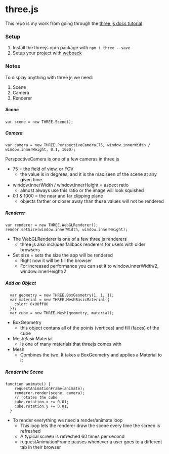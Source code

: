 # three.js 

This repo is my work from going through the [three.js docs tutorial](https:threejs.org/docs/#manual/en/introduction/Creating-a-scene)

### Setup 

1. Install the threejs npm package with `npm i three --save`
2. Setup your project with [webpack](https://webpack.js.org/)

### Notes

To display anything with three js we need:
  1. Scene
  2. Camera
  3. Renderer

##### Scene
`var scene = new THREE.Scene();`

##### Camera
`var camera = new THREE.PerspectiveCamera(75, window.innerWidth / window.innerHeight, 0.1, 1000);`

PerspectiveCamera is one of a few cameras in three js
  * 75 = the field of view, or FOV
    * the value is in degrees, and it is the max seen of the scene at any given time
  * window.innerWidth / window.innerHeight = aspect ratio
    * almost always use this ratio or the image will look squished
  * 0.1 & 1000 = the near and far clipping plane
    * objects farther or closer away than these values will not be rendered 

##### Renderer
```
var renderer = new THREE.WebGLRenderer();
render.setSize(window.innerWidth, window.innerHeight);
```

  * The WebGLRenderer is one of a few three js renderers
     * three js also includes fallback renderers for users with older browsers
  * Set size = sets the size the app will be rendered
     * Right now it will be fill the browser
     * For increased performance you can set it to window.innerWidth/2, window.innerHeight/2

##### Add an Object
```
  var geometry = new THREE.BoxGeometry(1, 1, 1);
  var material = new THREE.MeshBasicMaterial({
    color: 0x00ff00
  });
  var cube = new THREE.Mesh(geometry, material);
```

  * BoxGeometry
    * this object contans all of the points (vertices) and fill (faces) of the cube
  * MeshBasicMaterial 
     * Is one of many materials that threejs comes with
  * Mesh
    * Combines the two. It takes a BoxGeometry and applies a Material to it

##### Render the Scene
```
function animate() {
    requestAnimationFrame(animate);
    renderer.render(scene, camera);
    // rotates the cube
    cube.rotation.x += 0.01;
    cube.rotation.y += 0.01;
  }
```

  * To render everything we need a render/animate loop
     * This loop lets the renderer draw the scene every time the screen is refreshed
     * A typical screen is refreshed 60 times per second
     * requestAnimationFrame pauses whenever a user goes to a different tab in their browser

    